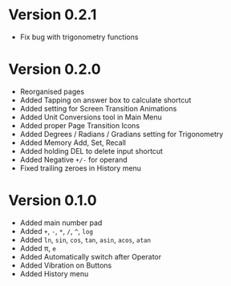 # Version 0.2.1

- Fix bug with trigonometry functions

# Version 0.2.0

- Reorganised pages
- Added Tapping on answer box to calculate shortcut
- Added setting for Screen Transition Animations
- Added Unit Conversions tool in Main Menu
- Added proper Page Transition Icons
- Added Degrees / Radians / Gradians setting for Trigonometry
- Added Memory Add, Set, Recall
- Added holding DEL to delete input shortcut
- Added Negative `+/-` for operand
- Fixed trailing zeroes in History menu

# Version 0.1.0

- Added main number pad
- Added `+`, `-`, `*`, `/`, `^`, `log`
- Added `ln`, `sin`, `cos`, `tan`, `asin`, `acos`, `atan`
- Added &pi;, `e`
- Added Automatically switch after Operator
- Added Vibration on Buttons
- Added History menu
